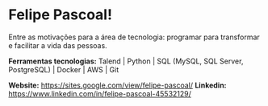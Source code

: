 
# Felipe Pascoal!

Entre as motivações para a área de tecnologia: programar para transformar e facilitar a vida das pessoas.

**Ferramentas tecnologias:** Talend | Python | SQL (MySQL, SQL Server, PostgreSQL) | Docker | AWS | Git

**Website:** https://sites.google.com/view/felipe-pascoal/
**Linkedin:** https://www.linkedin.com/in/felipe-pascoal-45532129/
